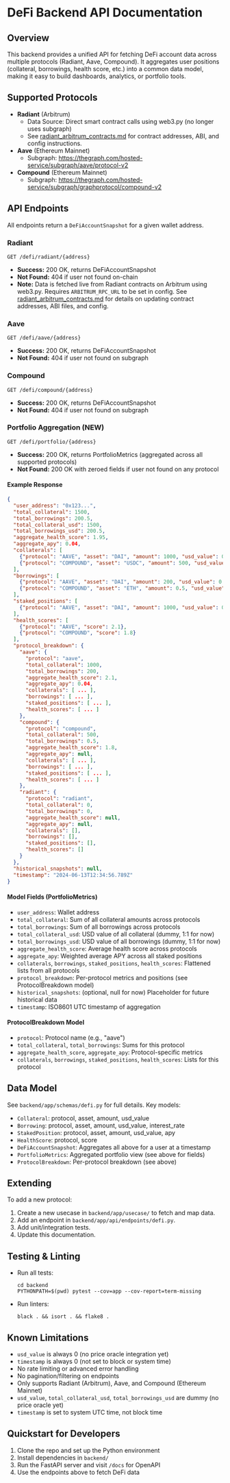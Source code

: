 # DeFi Backend API Documentation

## Overview
This backend provides a unified API for fetching DeFi account data across multiple protocols (Radiant, Aave, Compound). It aggregates user positions (collateral, borrowings, health score, etc.) into a common data model, making it easy to build dashboards, analytics, or portfolio tools.

## Supported Protocols
- **Radiant** (Arbitrum)
  - Data Source: Direct smart contract calls using web3.py (no longer uses subgraph)
  - See [radiant_arbitrum_contracts.md](./radiant_arbitrum_contracts.md) for contract addresses, ABI, and config instructions.
- **Aave** (Ethereum Mainnet)
  - Subgraph: https://thegraph.com/hosted-service/subgraph/aave/protocol-v2
- **Compound** (Ethereum Mainnet)
  - Subgraph: https://thegraph.com/hosted-service/subgraph/graphprotocol/compound-v2

## API Endpoints
All endpoints return a `DeFiAccountSnapshot` for a given wallet address.

### Radiant
```
GET /defi/radiant/{address}
```
- **Success:** 200 OK, returns DeFiAccountSnapshot
- **Not Found:** 404 if user not found on-chain
- **Note:** Data is fetched live from Radiant contracts on Arbitrum using web3.py. Requires `ARBITRUM_RPC_URL` to be set in config. See [radiant_arbitrum_contracts.md](./radiant_arbitrum_contracts.md) for details on updating contract addresses, ABI files, and config.

### Aave
```
GET /defi/aave/{address}
```
- **Success:** 200 OK, returns DeFiAccountSnapshot
- **Not Found:** 404 if user not found on subgraph

### Compound
```
GET /defi/compound/{address}
```
- **Success:** 200 OK, returns DeFiAccountSnapshot
- **Not Found:** 404 if user not found on subgraph

### Portfolio Aggregation (NEW)
```
GET /defi/portfolio/{address}
```
- **Success:** 200 OK, returns PortfolioMetrics (aggregated across all supported protocols)
- **Not Found:** 200 OK with zeroed fields if user not found on any protocol

#### Example Response
```json
{
  "user_address": "0x123...",
  "total_collateral": 1500,
  "total_borrowings": 200.5,
  "total_collateral_usd": 1500,
  "total_borrowings_usd": 200.5,
  "aggregate_health_score": 1.95,
  "aggregate_apy": 0.04,
  "collaterals": [
    {"protocol": "AAVE", "asset": "DAI", "amount": 1000, "usd_value": 0},
    {"protocol": "COMPOUND", "asset": "USDC", "amount": 500, "usd_value": 0}
  ],
  "borrowings": [
    {"protocol": "AAVE", "asset": "DAI", "amount": 200, "usd_value": 0, "interest_rate": 0.07},
    {"protocol": "COMPOUND", "asset": "ETH", "amount": 0.5, "usd_value": 0, "interest_rate": null}
  ],
  "staked_positions": [
    {"protocol": "AAVE", "asset": "DAI", "amount": 1000, "usd_value": 0, "apy": 0.04}
  ],
  "health_scores": [
    {"protocol": "AAVE", "score": 2.1},
    {"protocol": "COMPOUND", "score": 1.8}
  ],
  "protocol_breakdown": {
    "aave": {
      "protocol": "aave",
      "total_collateral": 1000,
      "total_borrowings": 200,
      "aggregate_health_score": 2.1,
      "aggregate_apy": 0.04,
      "collaterals": [ ... ],
      "borrowings": [ ... ],
      "staked_positions": [ ... ],
      "health_scores": [ ... ]
    },
    "compound": {
      "protocol": "compound",
      "total_collateral": 500,
      "total_borrowings": 0.5,
      "aggregate_health_score": 1.8,
      "aggregate_apy": null,
      "collaterals": [ ... ],
      "borrowings": [ ... ],
      "staked_positions": [ ... ],
      "health_scores": [ ... ]
    },
    "radiant": {
      "protocol": "radiant",
      "total_collateral": 0,
      "total_borrowings": 0,
      "aggregate_health_score": null,
      "aggregate_apy": null,
      "collaterals": [],
      "borrowings": [],
      "staked_positions": [],
      "health_scores": []
    }
  },
  "historical_snapshots": null,
  "timestamp": "2024-06-13T12:34:56.789Z"
}
```

#### Model Fields (PortfolioMetrics)
- `user_address`: Wallet address
- `total_collateral`: Sum of all collateral amounts across protocols
- `total_borrowings`: Sum of all borrowings across protocols
- `total_collateral_usd`: USD value of all collateral (dummy, 1:1 for now)
- `total_borrowings_usd`: USD value of all borrowings (dummy, 1:1 for now)
- `aggregate_health_score`: Average health score across protocols
- `aggregate_apy`: Weighted average APY across all staked positions
- `collaterals`, `borrowings`, `staked_positions`, `health_scores`: Flattened lists from all protocols
- `protocol_breakdown`: Per-protocol metrics and positions (see ProtocolBreakdown model)
- `historical_snapshots`: (optional, null for now) Placeholder for future historical data
- `timestamp`: ISO8601 UTC timestamp of aggregation

#### ProtocolBreakdown Model
- `protocol`: Protocol name (e.g., "aave")
- `total_collateral`, `total_borrowings`: Sums for this protocol
- `aggregate_health_score`, `aggregate_apy`: Protocol-specific metrics
- `collaterals`, `borrowings`, `staked_positions`, `health_scores`: Lists for this protocol

## Data Model
See `backend/app/schemas/defi.py` for full details. Key models:
- `Collateral`: protocol, asset, amount, usd_value
- `Borrowing`: protocol, asset, amount, usd_value, interest_rate
- `StakedPosition`: protocol, asset, amount, usd_value, apy
- `HealthScore`: protocol, score
- `DeFiAccountSnapshot`: Aggregates all above for a user at a timestamp
- `PortfolioMetrics`: Aggregated portfolio view (see above for fields)
- `ProtocolBreakdown`: Per-protocol breakdown (see above)

## Extending
To add a new protocol:
1. Create a new usecase in `backend/app/usecase/` to fetch and map data.
2. Add an endpoint in `backend/app/api/endpoints/defi.py`.
3. Add unit/integration tests.
4. Update this documentation.

## Testing & Linting
- Run all tests:
  ```
  cd backend
  PYTHONPATH=$(pwd) pytest --cov=app --cov-report=term-missing
  ```
- Run linters:
  ```
  black . && isort . && flake8 .
  ```

## Known Limitations
- `usd_value` is always 0 (no price oracle integration yet)
- `timestamp` is always 0 (not set to block or system time)
- No rate limiting or advanced error handling
- No pagination/filtering on endpoints
- Only supports Radiant (Arbitrum), Aave, and Compound (Ethereum Mainnet)
- `usd_value`, `total_collateral_usd`, `total_borrowings_usd` are dummy (no price oracle yet)
- `timestamp` is set to system UTC time, not block time

## Quickstart for Developers
1. Clone the repo and set up the Python environment
2. Install dependencies in `backend/`
3. Run the FastAPI server and visit `/docs` for OpenAPI
4. Use the endpoints above to fetch DeFi data 